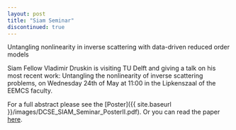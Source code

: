 ```yaml
---
layout: post
title: "Siam Seminar"
discontinued: true
---
```

Untangling nonlinearity in inverse scattering with data-driven reduced order models

Siam Fellow Vladimir Druskin is visiting TU Delft and giving a talk on his most recent work: Untangling the nonlinearity of inverse scattering problems, on Wednesday 24th of May at 11:00 in the Lipkenszaal of the EEMCS faculty.

For a full abstract please see the [Poster]({{ site.baseurl }}/images/DCSE_SIAM_Seminar_PosterII.pdf).
Or you can read the paper [here].

[here]: https://arxiv.org/abs/1704.08375
